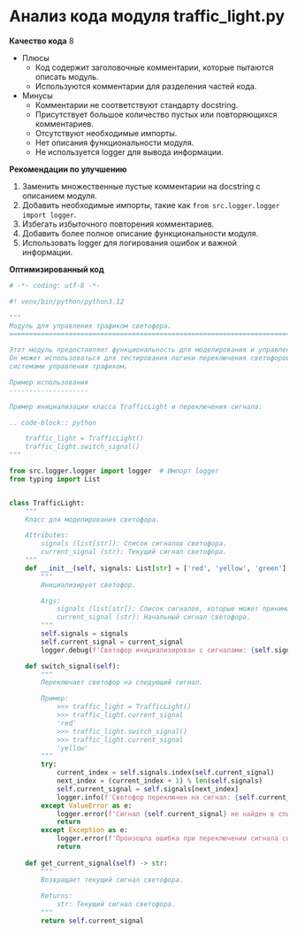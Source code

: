 # Анализ кода модуля traffic_light.py

**Качество кода**
8
-  Плюсы
    - Код содержит заголовочные комментарии, которые пытаются описать модуль.
    - Используются комментарии для разделения частей кода.
-  Минусы
    - Комментарии не соответствуют стандарту docstring.
    - Присутствует большое количество пустых или повторяющихся комментариев.
    - Отсутствуют необходимые импорты.
    - Нет описания функциональности модуля.
    - Не используется logger для вывода информации.

**Рекомендации по улучшению**
1.  Заменить множественные пустые комментарии на docstring с описанием модуля.
2.  Добавить необходимые импорты, такие как `from src.logger.logger import logger`.
3.  Избегать избыточного повторения комментариев.
4.  Добавить более полное описание функциональности модуля.
5.  Использовать logger для логирования ошибок и важной информации.

**Оптимизированный код**
```python
# -*- coding: utf-8 -*-

#! venv/bin/python/python3.12

"""
Модуль для управления трафиком светофора.
=========================================================================================

Этот модуль предоставляет функциональность для моделирования и управления трафиком светофора.
Он может использоваться для тестирования логики переключения светофоров и интеграции с другими
системами управления трафиком.

Пример использования
--------------------

Пример инициализации класса TrafficLight и переключения сигнала:

.. code-block:: python

    traffic_light = TrafficLight()
    traffic_light.switch_signal()
"""

from src.logger.logger import logger  # Импорт logger
from typing import List


class TrafficLight:
    """
    Класс для моделирования светофора.

    Attributes:
        signals (list[str]): Список сигналов светофора.
        current_signal (str): Текущий сигнал светофора.
    """
    def __init__(self, signals: List[str] = ['red', 'yellow', 'green'], current_signal: str = 'red'):
        """
        Инициализирует светофор.

        Args:
            signals (list[str]): Список сигналов, которые может принимать светофор.
            current_signal (str): Начальный сигнал светофора.
        """
        self.signals = signals
        self.current_signal = current_signal
        logger.debug(f'Светофор инициализирован с сигналами: {self.signals} и текущим сигналом: {self.current_signal}') # Вывод информации об инициализации

    def switch_signal(self):
        """
        Переключает светофор на следующий сигнал.

        Пример:
            >>> traffic_light = TrafficLight()
            >>> traffic_light.current_signal
            'red'
            >>> traffic_light.switch_signal()
            >>> traffic_light.current_signal
            'yellow'
        """
        try:
            current_index = self.signals.index(self.current_signal)
            next_index = (current_index + 1) % len(self.signals)
            self.current_signal = self.signals[next_index]
            logger.info(f'Светофор переключен на сигнал: {self.current_signal}')  # Вывод информации о переключении
        except ValueError as e:
            logger.error(f'Сигнал {self.current_signal} не найден в списке сигналов: {self.signals}', exc_info=True) # Обработка ошибки, если текущий сигнал не найден
            return
        except Exception as e:
            logger.error(f'Произошла ошибка при переключении сигнала светофора: {e}', exc_info=True) # Обработка других ошибок
            return
        
    def get_current_signal(self) -> str:
        """
        Возвращает текущий сигнал светофора.
        
        Returns:
            str: Текущий сигнал светофора.
        """
        return self.current_signal
```
